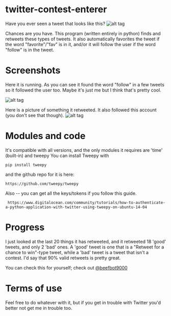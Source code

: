 # twitter-contest-enterer
Have you ever seen a tweet that looks like this?
![alt tag](http://i.imgur.com/LDkU6hC.png)

Chances are you have. This program (written entirely in python) finds and retweets these types of tweets. It also automatically favorites the tweet if the word "favorite"/"fav" is in it, and/or it will follow the user if the word "follow" is in the tweet.

# Screenshots
Here it is running. As you can see it found the word "follow" in a few tweets so it followed the user too.
Maybe it's just me but I think that's pretty cool.

![alt tag](http://i.imgur.com/Ss5EZ5M.png)


Here is a picture of something it retweeted. It also followed this account (you don't see that though).
![alt tag](http://i.imgur.com/F2DodMy.png)

# Modules and code
It's compatible with all versions, and the only modules it requires are 'time' (built-in) and tweepy
You can install Tweepy with

    pip install tweepy

and the github repo for it is here:

    https://github.com/tweepy/tweepy

Also -- you can get all the keys/tokens if you follow this guide.
 
     https://www.digitalocean.com/community/tutorials/how-to-authenticate-a-python-application-with-twitter-using-tweepy-on-ubuntu-14-04

# Progress
I just looked at the last 20 things it has retweeted, and it retweeted 18 'good' tweets, and only 2 'bad' ones. A 'good' tweet is one that is a "Retweet for a chance to win"-type tweet, while a 'bad' tweet is a tweet that isn't a contest. I'd say that 90% valid retweets is pretty great.

You can check this for yourself; check out [@beefbot9000](https://twitter.com/beefbot9000)

# Terms of use
Feel free to do whatever with it, but if you get in trouble with Twitter you'd better not get me in trouble too.

